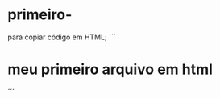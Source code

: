 # primeiro-

para copiar código em HTML;
´´´
<html>
  <h1>meu primeiro arquivo em html</h1>
  </html>
  ´´´
